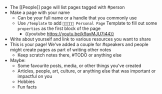 - The [[People]] page will list pages tagged with #person
- Make a page with your name
	- Can be your full name or a handle that you commonly use
	- Use `/Template` to add `👩🏽‍🤝‍👩🏻 Personal Page` Template to fill out some `properties` as the first block of the page
		- {{youtube https://youtu.be/k9avMJU7i44}}
- Write about yourself and link to various resources you want to share
- This is your page! We've added a couple for #speakers and people might create pages as part of writing other notes
	- Keep scratch notes there, #TODO or anything else
- Maybe:
	- Some favourite posts, media, or other things you've created
	- Articles, people, art, culture, or anything else that was important or impactful on you
	- Hobbies
	- Fun facts
